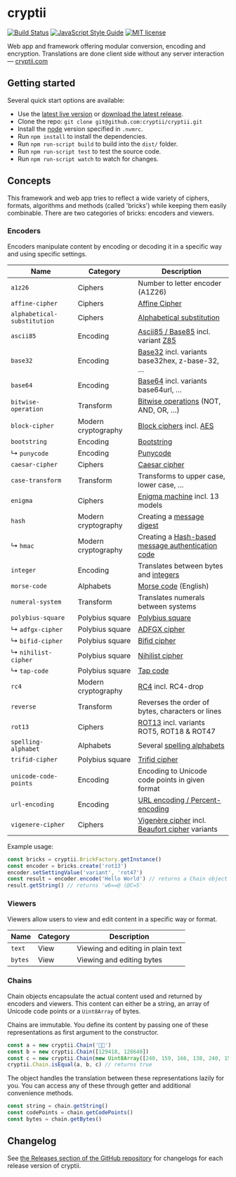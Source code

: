 # cryptii

[![Build Status](https://travis-ci.org/cryptii/cryptii.svg?branch=dev)](https://travis-ci.org/cryptii/cryptii)
[![JavaScript Style Guide](https://img.shields.io/badge/code_style-standard-brightgreen.svg)](https://standardjs.com)
[![MIT license](https://img.shields.io/badge/license-MIT-blue.svg)](LICENSE.md)

Web app and framework offering modular conversion, encoding and encryption. Translations are done client side without any server interaction — [cryptii.com](https://cryptii.com)

## Getting started

Several quick start options are available:

- Use the [latest live version](https://cryptii.com) or [download the latest release](https://github.com/cryptii/cryptii/releases/latest).
- Clone the repo: `git clone git@github.com:cryptii/cryptii.git`
- Install the [node](https://nodejs.org/) version specified in `.nvmrc`.
- Run `npm install` to install the dependencies.
- Run `npm run-script build` to build into the `dist/` folder.
- Run `npm run-script test` to test the source code.
- Run `npm run-script watch` to watch for changes.

## Concepts

This framework and web app tries to reflect a wide variety of ciphers, formats, algorithms and methods (called 'bricks') while keeping them easily combinable. There are two categories of bricks: encoders and viewers.

### Encoders

Encoders manipulate content by encoding or decoding it in a specific way and using specific settings.

| Name | Category | Description |
| ---- | -------- | ----------- |
| `a1z26` | Ciphers | Number to letter encoder (A1Z26) |
| `affine-cipher` | Ciphers | [Affine Cipher](https://en.wikipedia.org/wiki/Affine_cipher) |
| `alphabetical-substitution` | Ciphers | [Alphabetical substitution](https://en.wikipedia.org/wiki/Substitution_cipher#Simple_substitution) |
| `ascii85` | Encoding | [Ascii85 / Base85](https://en.wikipedia.org/wiki/Ascii85) incl. variant [Z85](https://rfc.zeromq.org/spec:32/Z85/) |
| `base32` | Encoding | [Base32](https://en.wikipedia.org/wiki/Base32) incl. variants base32hex, z-base-32, … |
| `base64` | Encoding | [Base64](https://en.wikipedia.org/wiki/Base64) incl. variants base64url, … |
| `bitwise-operation` | Transform | [Bitwise operations](https://en.wikipedia.org/wiki/Bitwise_operation) (NOT, AND, OR, …) |
| `block-cipher` | Modern cryptography | [Block ciphers](https://en.wikipedia.org/wiki/Block_cipher) incl. [AES](https://en.wikipedia.org/wiki/Advanced_Encryption_Standard) |
| `bootstring` | Encoding | [Bootstring](https://tools.ietf.org/html/rfc3492) |
| ↳ `punycode` | Encoding | [Punycode](https://tools.ietf.org/html/rfc3492) |
| `caesar-cipher` | Ciphers | [Caesar cipher](https://en.wikipedia.org/wiki/Caesar_cipher) |
| `case-transform` | Transform | Transforms to upper case, lower case, … |
| `enigma` | Ciphers | [Enigma machine](https://en.wikipedia.org/wiki/Enigma_machine) incl. 13 models |
| `hash` | Modern cryptography | Creating a [message digest](https://en.wikipedia.org/wiki/Cryptographic_hash_function) |
| ↳ `hmac` | Modern cryptography | Creating a [Hash-based message authentication code](https://en.wikipedia.org/wiki/Hash-based_message_authentication_code) |
| `integer` | Encoding | Translates between bytes and [integers](https://en.wikipedia.org/wiki/Integer_(computer_science)) |
| `morse-code` | Alphabets | [Morse code](https://en.wikipedia.org/wiki/Morse_code) (English) |
| `numeral-system` | Transform | Translates numerals between systems |
| `polybius-square` | Polybius square | [Polybius square](https://en.wikipedia.org/wiki/Polybius_square) |
| ↳ `adfgx-cipher` | Polybius square | [ADFGX cipher](https://en.wikipedia.org/wiki/ADFGVX_cipher) |
| ↳ `bifid-cipher` | Polybius square | [Bifid cipher](https://en.wikipedia.org/wiki/Bifid_cipher) |
| ↳ `nihilist-cipher` | Polybius square | [Nihilist cipher](https://en.wikipedia.org/wiki/Nihilist_cipher) |
| ↳ `tap-code` | Polybius square | [Tap code](https://en.wikipedia.org/wiki/Tap_code) |
| `rc4` | Modern cryptography | [RC4](https://en.wikipedia.org/wiki/RC4) incl. RC4-drop |
| `reverse` | Transform | Reverses the order of bytes, characters or lines |
| `rot13` | Ciphers | [ROT13](https://en.wikipedia.org/wiki/ROT13) incl. variants ROT5, ROT18 & ROT47 |
| `spelling-alphabet` | Alphabets | Several [spelling alphabets](https://en.wikipedia.org/wiki/Spelling_alphabet) |
| `trifid-cipher` | Polybius square | [Trifid cipher](https://en.wikipedia.org/wiki/Trifid_cipher) |
| `unicode-code-points` | Encoding | Encoding to Unicode code points in given format |
| `url-encoding` | Encoding | [URL encoding / Percent-encoding](https://en.wikipedia.org/wiki/Percent-encoding) |
| `vigenere-cipher` | Ciphers | [Vigenère cipher](https://en.wikipedia.org/wiki/Vigen%C3%A8re_cipher) incl. [Beaufort cipher](https://en.wikipedia.org/wiki/Beaufort_cipher) variants |

Example usage:

```javascript
const bricks = cryptii.BrickFactory.getInstance()
const encoder = bricks.create('rot13')
encoder.setSettingValue('variant', 'rot47')
const result = encoder.encode('Hello World') // returns a Chain object
result.getString() // returns 'w6==@ (@C=5'
```

### Viewers

Viewers allow users to view and edit content in a specific way or format.

| Name | Category | Description |
| ---- | -------- | ----------- |
| `text` | View | Viewing and editing in plain text |
| `bytes` | View | Viewing and editing bytes |

### Chains

Chain objects encapsulate the actual content used and returned by encoders and viewers. This content can either be a string, an array of Unicode code points or a `Uint8Array` of bytes.

Chains are immutable. You define its content by passing one of these representations as first argument to the constructor.

```javascript
const a = new cryptii.Chain('🦊🚀')
const b = new cryptii.Chain([129418, 128640])
const c = new cryptii.Chain(new Uint8Array([240, 159, 166, 138, 240, 159, 154, 128]))
cryptii.Chain.isEqual(a, b, c) // returns true
```

The object handles the translation between these representations lazily for you. You can access any of these through getter and additional convenience methods.

```javascript
const string = chain.getString()
const codePoints = chain.getCodePoints()
const bytes = chain.getBytes()
```

## Changelog

See [the Releases section of the GitHub repository](https://github.com/cryptii/cryptii/releases) for changelogs for each release version of cryptii.
